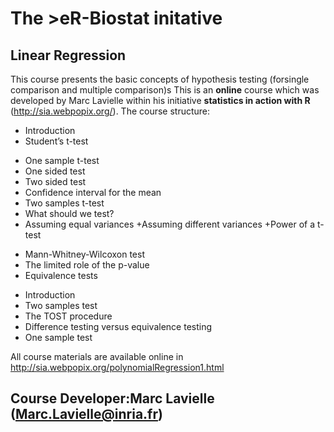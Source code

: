 # The >eR-Biostat initative
## Linear Regression

This course presents the basic concepts of  hypothesis testing (forsingle comparison and multiple comparison)s
This is an **online** course which was developed by Marc Lavielle within his initiative **statistics in action with R** (http://sia.webpopix.org/). The course structure:
* Introduction
* Student’s t-test
 + One sample t-test
 + One sided test
 + Two sided test
 + Confidence interval for the mean
 + Two samples t-test
 + What should we test?
 + Assuming equal variances
 +Assuming different variances
 +Power of a t-test
*  Mann-Whitney-Wilcoxon test
* The limited role of the p-value
* Equivalence tests
 + Introduction
 + Two samples test
 + The TOST procedure
 + Difference testing versus equivalence testing
 + One sample test


All course materials are available online in http://sia.webpopix.org/polynomialRegression1.html
## Course Developer:Marc Lavielle (Marc.Lavielle@inria.fr)

